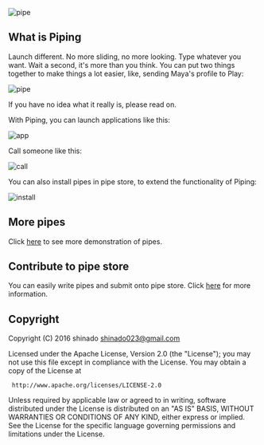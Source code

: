 
  ![pipe](https://cloud.githubusercontent.com/assets/3215337/13703739/0169fb24-e7d3-11e5-8ad8-4bf2645a0ffe.png)  

## What is Piping

  Launch different. No more sliding, no more looking. Type whatever you want. Wait a second, it's more than you think. You can put two things together to make things a lot easier, like, sending Maya's profile to Play:  
  
  ![pipe](https://cloud.githubusercontent.com/assets/3215337/13378016/ddd69eee-de2f-11e5-9ed8-96e2e53d9545.gif)  

  If you have no idea what it really is, please read on.

  With Piping, you can launch applications like this:  
  
  ![app](https://cloud.githubusercontent.com/assets/3215337/13377995/07b66204-de2f-11e5-9a6e-c4400de85c8a.gif)  

  Call someone like this:  
  
  ![call](https://cloud.githubusercontent.com/assets/3215337/13377996/07e0dd54-de2f-11e5-8b42-02c8272e828c.gif)  

  You can also install pipes in pipe store, to extend the functionality of Piping:  
  
  ![install](https://cloud.githubusercontent.com/assets/3215337/13378141/50e23ac4-de35-11e5-87f2-a377f980bae6.gif)  

## More pipes

Click [here](https://github.com/shinado/piping/wiki/5.-How-Piping-save-your-life) to see more demonstration of pipes.

## Contribute to pipe store

You can easily write pipes and submit onto pipe store. Click [here](https://github.com/shinado/piping/wiki) for more information.

## Copyright

Copyright (C) 2016 shinado <shinado023@gmail.com>

Licensed under the Apache License, Version 2.0 (the "License");
you may not use this file except in compliance with the License.
You may obtain a copy of the License at

     http://www.apache.org/licenses/LICENSE-2.0

Unless required by applicable law or agreed to in writing, software
distributed under the License is distributed on an "AS IS" BASIS,
WITHOUT WARRANTIES OR CONDITIONS OF ANY KIND, either express or implied.
See the License for the specific language governing permissions and
limitations under the License.

